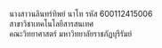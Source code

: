 นางสาวนลินทร์ทิพย์ นาโท
รหัส 600112415006   
สาขาวิชาเทคโนโลยีสารสนเทศ   
คณะวิทยาศาสตร์
มหาวิทยาลัยราชภัฏบุรีรัมย์